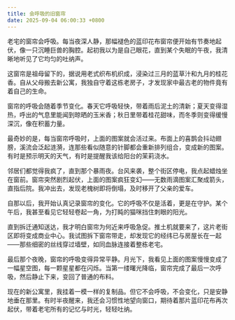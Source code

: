 ```yaml
---
title: 会呼吸的旧窗帘
date: 2025-09-04 06:00:33 +0800
---
```


老宅的窗帘会呼吸。每当夜深人静，那幅褪色的蓝印花布窗帘便开始有节奏地起伏，像一只沉睡巨兽的胸腔。起初我以为是自己眼花，直到某个失眠的午夜，我清晰地听见了它均匀的吐纳声。

这窗帘是祖母留下的，据说用老式织布机织成，浸染过三月的蓝草汁和九月的桂花香。自从父母搬去新公寓，我独自守着这栋老房子，才发现家中最古老的物件竟有着自己的生命。

窗帘的呼吸会随着季节变化。春天它呼吸轻快，带着雨后泥土的清新；夏天变得湿热，呼出的气息里能闻到晾晒的玉米香；秋日里带着桂花甜味，而冬季则变得缓慢深沉，像在积蓄力量。

最奇妙的是，每当窗帘呼吸时，上面的图案就会活过来。布面上的喜鹊会抖动翅膀，溪流会泛起涟漪，连那些看似随意的针脚都会重新排列组合，变成新的图案。有时是预示明天的天气，有时是提醒我该给阳台的茉莉浇水。

邻居们都觉得我疯了，直到那个暴雨夜。台风来袭，整个街区停电，我点起蜡烛坐在窗前。窗帘突然剧烈起伏，上面的图案疯狂变幻——无数雨滴图案汇聚成箭头，直指后院。我冲出去，发现老槐树即将倒塌，及时移开了父亲的爱车。

自那以后，我开始认真记录窗帘的变化。它的呼吸不仅是活着，更是在守护。某个午后，我甚至看见它轻轻卷起一角，为打盹的猫咪挡住刺眼的阳光。

直到拆迁通知送达，我才明白窗帘为何近来呼吸急促。推土机就要来了，这片老街区即将变成商业中心。我试图拆下窗帘带走，却发现它的经纬已与房屋长在一起——那些细密的丝线穿过墙壁，如同血脉连接着整栋老宅。

最后那个夜晚，窗帘的呼吸变得异常平静。月光下，我看见上面的图案慢慢变成了一幅星空图，每一颗星星都在闪烁。当第一缕曙光降临，窗帘完成了最后一次呼吸，然后静止下来，变回了普通的布料。

现在的新公寓里，我挂着一模一样的复制品。但它不会呼吸，不会变化，只是安静地垂在那里。有时半夜醒来，我还会习惯性地望向窗口，期待着那片蓝印花布再次起伏，带着老宅所有的记忆与时光，轻轻吐纳。
